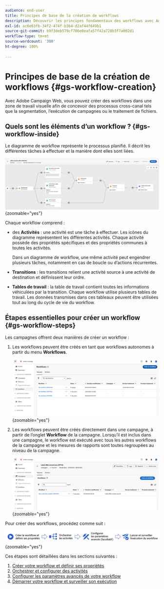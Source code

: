 ```yaml
---
audience: end-user
title: Principes de base de la création de workflows
description: Découvrir les principes fondamentaux des workflows avec Adobe Campaign Web
exl-id: ac6e63fb-34f2-474f-b364-d2af44f649b1
source-git-commit: b9f3deb579cf786e0eafa57f42a728b3f7a002d1
workflow-type: tm+mt
source-wordcount: '300'
ht-degree: 100%

---
```


# Principes de base de la création de workflows {#gs-workflow-creation}

Avec Adobe Campaign Web, vous pouvez créer des workflows dans une zone de travail visuelle afin de concevoir des processus cross-canal tels que la segmentation, l’exécution de campagnes ou le traitement de fichiers.

## Quels sont les éléments d’un workflow ? {#gs-workflow-inside}

Le diagramme de workflow représente le processus planifié. Il décrit les différentes tâches à effectuer et la manière dont elles sont liées.

![Exemple de diagramme de workflow montrant les tâches et leurs connexions](assets/workflow-example.png){zoomable="yes"}

Chaque workflow comprend :

* des **Activités** : une activité est une tâche à effectuer. Les icônes du diagramme représentent les différentes activités. Chaque activité possède des propriétés spécifiques et des propriétés communes à toutes les activités.

  Dans un diagramme de workflow, une même activité peut engendrer plusieurs tâches, notamment en cas de boucle ou d’actions récurrentes.

* **Transitions** : les transitions relient une activité source à une activité de destination et définissent leur ordre.

* **Tables de travail** : la table de travail contient toutes les informations véhiculées par la transition. Chaque workflow utilise plusieurs tables de travail. Les données transmises dans ces tableaux peuvent être utilisées tout au long du cycle de vie du workflow.

## Étapes essentielles pour créer un workflow {#gs-workflow-steps}

Les campagnes offrent deux manières de créer un workflow :

1. Les workflows peuvent être créés en tant que workflows autonomes à partir du menu **Workflows**.

   ![Capture d’écran de l’interface de création d’un workflow autonome](assets/create-a-standalone-wf.png){zoomable="yes"}

1. Les workflows peuvent être créés directement dans une campagne, à partir de l’onglet **Workflow** de la campagne. Lorsqu’il est inclus dans une campagne, le workflow est exécuté avec tous les autres workflows de la campagne et les mesures de rapports sont toutes regroupées au niveau de la campagne.

   ![Capture d’écran de l’interface de création d’un workflow dans une campagne](assets/create-a-wf-from-a-campaign.png){zoomable="yes"}

Pour créer des workflows, procédez comme suit :

![Diagramme illustrant le processus de création de workflow](assets/workflow-creation-process.png){zoomable="yes"}

Ces étapes sont détaillées dans les sections suivantes :

1. [Créer votre workflow et définir ses propriétés](create-workflow.md)
1. [Orchestrer et configurer des activités](orchestrate-activities.md)
1. [Configurer les paramètres avancés de votre workflow](workflow-settings.md)
1. [Démarrer votre workflow et surveiller son exécution](start-monitor-workflows.md)